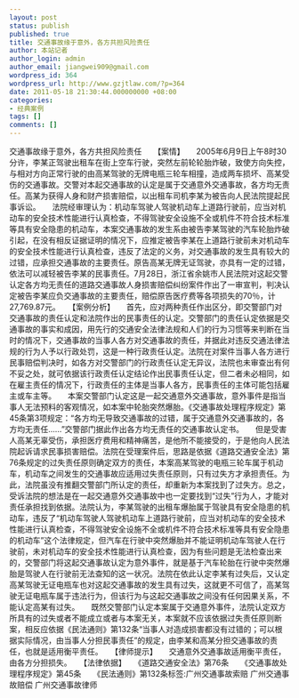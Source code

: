 ```yaml
---
layout: post
status: publish
published: true
title: 交通事故缘于意外，各方共担风险责任
author: 本站记者
author_login: admin
author_email: jiangwei909@gmail.com
wordpress_id: 364
wordpress_url: http://www.gzjtlaw.com/?p=364
date: 2011-05-18 21:30:44.000000000 +08:00
categories:
- 经典案例
tags: []
comments: []
---
```

交通事故缘于意外，各方共担风险责任　　【案情】　　2005年6月9日上午8时30分许，李某正驾驶出租车在街上空车行驶，突然左前轮轮胎炸破，致使方向失控，与相对方向正常行驶的由高某驾驶的无牌电瓶三轮车相撞，造成两车损坏、高某受伤的交通事故。交警对本起交通事故的认定是属于交通意外交通事故，各方均无责任。高某为获得人身和财产损害赔偿，以出租车司机李某为被告向人民法院提起民事诉讼。　　法院经审理认为：机动车驾驶人驾驶机动车上道路行驶前，应当对机动车的安全技术性能进行认真检查，不得驾驶安全设施不全或机件不符合技术标准等具有安全隐患的机动车，本案交通事故的发生系由被告李某驾驶的汽车轮胎炸破引起，在没有相反证据证明的情况下，应推定被告李某在上道路行驶前未对机动车的安全技术性能进行认真检查，违反了法定的义务，对交通事故的发生具有较大的过错，应承担交通事故的主要责任。原告高某无牌无证驾驶，亦具有一定的过错，依法可以减轻被告李某的民事责任。7月28日，浙江省余姚市人民法院对这起交警认定各方均无责任的道路交通事故人身损害赔偿纠纷案件作出了一审宣判，判决认定被告李某应负交通事故的主要责任，赔偿原告医疗费等各项损失的70％，计27,769.87元。　　【案例分析】　　首先，应对两种责任作出区分，即交警部门对交通事故的责任认定和法院作出的民事责任的认定。交警部门的责任认定依据是交通事故的事实和成因，用先行的交通安全法律法规和人们的行为习惯等来判断在当时的情况下，交通事故的当事人各方对交通事故的责任，并据此对违反交通法律法规的行为人予以行政处罚，这是一种行政责任认定。法院在对案件当事人各方进行民事赔偿判决时，如各方对交警部门的行政责任认定无异议，法院也未审查出有何不妥之处，就可依据该行政责任认定结论作出民事责任认定，但二者未必相同，如在雇主责任的情况下，行政责任的主体是当事人各方，民事责任的主体可能包括雇主或车主等。　　本案交警部门认定这是一起交通意外交通事故，意外事件是指当事人无法预料的客观情况，如本案中轮胎突然爆胎。《交通事故处理程序规定》第45条第3项规定：&ldquo;各方均无导致交通事故的过错，属于交通意外交通事故的，各方均无责任&hellip;&hellip;&rdquo;交警部门据此作出各方均无责任的交通事故认定书。　　但是受害人高某无辜受伤，承担医疗费用和精神痛苦，是他所不能接受的，于是他向人民法院起诉请求民事损害赔偿。法院在受理案件后，思路是依据《道路交通安全法》第76条规定的过失责任原则确定双方的责任，本案高某驾驶的电瓶三轮车属于机动车，机动车之间发生的交通事故应适用过失责任原则，只有过失方才承担责任。为此，法院虽没有推翻交警部门所认定的责任，却重新为本案找到了过失方。总之，受诉法院的想法是在一起交通意外交通事故中也一定要找到&ldquo;过失&rdquo;行为人，才能对责任承担找到依据。法院认为，李某驾驶的出租车爆胎属于驾驶具有安全隐患的机动车，违反了&ldquo;机动车驾驶人驾驶机动车上道路行驶前，应当对机动车的安全技术性能进行认真检查，不得驾驶安全设施不全或机件不符合技术标准等具有安全隐患的机动车&rdquo;这个法律规定，但汽车在行驶中突然爆胎并不能证明机动车驾驶人在行驶前，未对机动车的安全技术性能进行认真检查，因为有些问题是无法检查出来的，交警部门将这起交通事故认定为意外事件，就是基于汽车轮胎在行驶中突然爆胎是驾驶人在行驶前无法查知的这一状况。法院在依此认定李某有过失后，又认定高某驾驶无证电瓶车也对这起交通事故的发生具有过失，这就更不可信了，高某驾驶无证电瓶车属于违法行为，但该行为与这起交通事故之间没有任何因果关系，不能认定高某有过失。　　既然交警部门认定本案属于交通意外事件，法院认定双方所具有的过失或者不能成立或者与本案无关，本案就不应该依据过失责任原则断案，相反应依据《民法通则》第132条&ldquo;当事人对造成损害都没有过错的；可以根据实际情况，由当事人分担民事责任&rdquo;的规定，由李某和高某分担交通事故的责任，也就是适用衡平责任。　　【律师提示】　　交通意外交通事故适用衡平责任，由各方分担损失。　　【法律依据】　　《道路交通安全法》第76条　　《交通事故处理程序规定》第45条　　《民法通则》第132条标签:广州交通事故索赔 广州交通事故赔偿 广州交通事故律师
